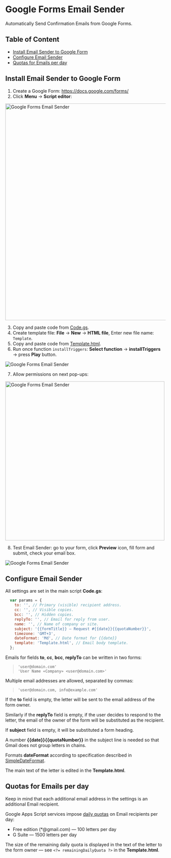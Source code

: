 # Google Forms Email Sender

Automatically Send Confirmation Emails from Google Forms.

## Table of Content

* [Install Email Sender to Google Form](#install-email-sender-to-google-form)
* [Configure Email Sender](#configure-email-sender)
* [Quotas for Emails per day](#quotas-for-emails-per-day)

## Install Email Sender to Google Form

1. Create a Google Form: https://docs.google.com/forms/
2. Click **Menu** → **Script editor**:

<p><img src="https://raw.githubusercontent.com/romychvk/google-forms-email-sender/master/doc/img/google-forms-email-sender-1.png" width="681" alt="Google Forms Email Sender"></p>

3. Copy and paste code from [Code.gs](Code.gs).
4. Create template file: **File** → **New** → **HTML file**, Enter new file name: `Template`.
5. Copy and paste code from [Template.html](Template.html).
6. Run once function `installTriggers`: **Select function** → **installTriggers** → press **Play** button.

<p><img src="https://raw.githubusercontent.com/romychvk/google-forms-email-sender/master/doc/img/google-forms-email-sender-2.png" alt="Google Forms Email Sender"></p>

7. Allow permissions on next pop-ups:

<p><img src="https://raw.githubusercontent.com/romychvk/google-forms-email-sender/master/doc/img/google-forms-email-sender-3.png" width="500"  alt="Google Forms Email Sender"></p>

8. Test Email Sender: go to your form, click **Preview** icon, fill form and submit, check your email box.

<p><img src="https://raw.githubusercontent.com/romychvk/google-forms-email-sender/master/doc/img/google-forms-email-sender-4.png" alt="Google Forms Email Sender"></p>

## Configure Email Sender

All settings are set in the main script **Code.gs**:

```javascript
  var params = {
    to: '', // Primary (visible) recipient address. 
    cc: '', // Visible copies.
    bcc: '', // Hidden copies.
    replyTo: '', // Email for reply from user.
    name: '', // Name of company or site.
    subject: '{{formTitle}} — Request #{{date}}{{quotaNumber}}',
    timezone: 'GMT+3',
    dateFormat: 'Md', // Date format for {{date}}
    template: 'Template.html', // Email body template.
  };
```

Emails for fields **to**, **cc**, **bcc**, **replyTo** can be written in two forms:

> `'user@domain.com'`<br>
> `'User Name «Company» <user@domain.com>'`

Multiple email addresses are allowed, separated by commas:

> `'user@domain.com, info@example.com'`

If the **to** field is empty, the letter will be sent to the email address of the form owner.

Similarly if the **replyTo** field is empty, if the user decides to respond to the letter, the email of the owner of the form will be substituted as the recipient.

If **subject** field is empty, it will be substituted a form heading.

A number **{{date}}{{quotaNumber}}** in the subject line is needed so that Gmail does not group letters in chains.

Formats **dateFormat** according to specification described in [SimpleDateFormat](https://docs.oracle.com/javase/7/docs/api/java/text/SimpleDateFormat.html).

The main text of the letter is edited in the **Template.html**.

## Quotas for Emails per day

Keep in mind that each additional email address in the settings is an additional Email recipient.

Google Apps Script services impose [daily quotas](https://developers.google.com/apps-script/guides/services/quotas) on Email recipients per day:

* Free edition (*@gmail.com) — 100 letters per day
* G Suite — 1500 letters per day

The size of the remaining daily quota is displayed in the text of the letter to the form owner — see `<?= remainingDailyQuota ?>` in the **Template.html**.
